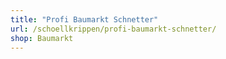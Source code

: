 ```yaml
---
title: "Profi Baumarkt Schnetter"
url: /schoellkrippen/profi-baumarkt-schnetter/
shop: Baumarkt
---
```

